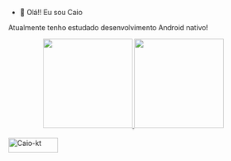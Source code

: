 - 👋 Olá!! Eu sou Caio

Atualmente tenho estudado desenvolvimento Android nativo!

<div align="center">
  <a href="https://github.com/CaioIOX">
  <img height="180em" src="https://github-readme-stats.vercel.app/api?username=CaioIOX&show_icons=true&theme=merko&include_all_commits=true&count_private=true"/>
  <img height="180em" src="https://github-readme-stats.vercel.app/api/top-langs/?username=CaioIOX&layout=compact&langs_count=7&theme=merko"/>
</div>
  
  <div style="display: inline_block"><br>
   <img align="center" alt="Caio-kt" height="30" width="100" src=https://img.shields.io/badge/Kotlin-0095D5?&style=for-the-badge&logo=kotlin&logoColor=white
  </div>
